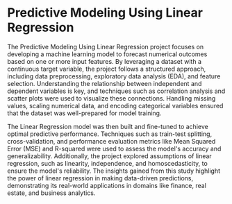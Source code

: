 # Predictive Modeling Using Linear Regression
The Predictive Modeling Using Linear Regression project focuses on developing a machine learning model to forecast numerical outcomes based on one or more input features. By leveraging a dataset with a continuous target variable, the project follows a structured approach, including data preprocessing, exploratory data analysis (EDA), and feature selection. Understanding the relationship between independent and dependent variables is key, and techniques such as correlation analysis and scatter plots were used to visualize these connections. Handling missing values, scaling numerical data, and encoding categorical variables ensured that the dataset was well-prepared for model training.

The Linear Regression model was then built and fine-tuned to achieve optimal predictive performance. Techniques such as train-test splitting, cross-validation, and performance evaluation metrics like Mean Squared Error (MSE) and R-squared were used to assess the model's accuracy and generalizability. Additionally, the project explored assumptions of linear regression, such as linearity, independence, and homoscedasticity, to ensure the model's reliability. The insights gained from this study highlight the power of linear regression in making data-driven predictions, demonstrating its real-world applications in domains like finance, real estate, and business analytics.
